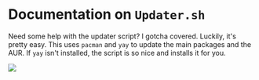 # Documentation on `Updater.sh`

Need some help with the updater script? I gotcha covered. Luckily, it's pretty easy. 
This uses `pacman` and `yay` to update the main packages and the AUR. 
If `yay` isn't installed, the script is so nice and installs it for you.

<img src=https://raw.githubusercontent.com/strangetheproot/practical-shell-files/main/assets/dude.jpeg>